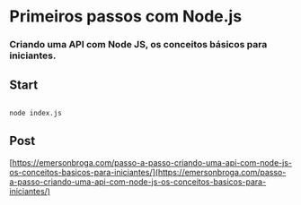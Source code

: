
# Primeiros passos com Node.js

### Criando uma API com Node JS, os conceitos básicos para iniciantes.


## Start

```sh

node index.js

```

## Post

  [https://emersonbroga.com/passo-a-passo-criando-uma-api-com-node-js-os-conceitos-basicos-para-iniciantes/](https://emersonbroga.com/passo-a-passo-criando-uma-api-com-node-js-os-conceitos-basicos-para-iniciantes/)
